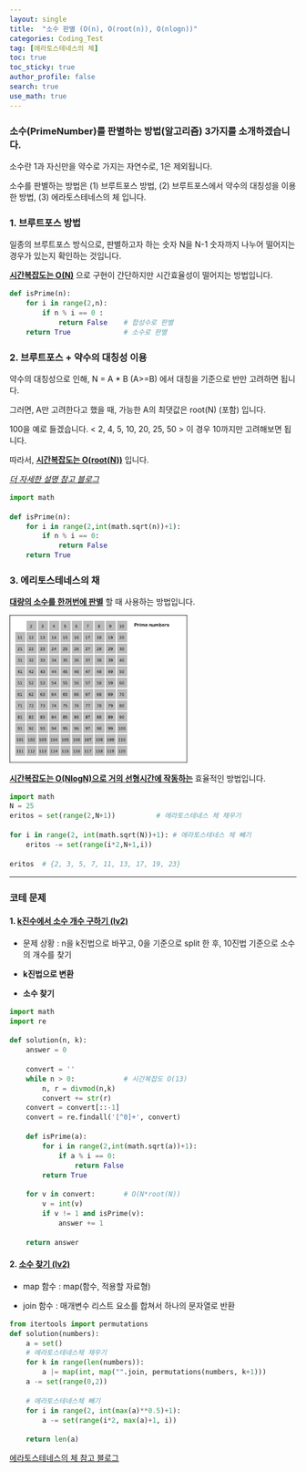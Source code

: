 ```yaml
---
layout: single  
title:  "소수 판별 (O(n), O(root(n)), O(nlogn))"
categories: Coding_Test
tag: [에라토스테네스의 체]
toc: true
toc_sticky: true
author_profile: false
search: true
use_math: true
---
```


### 소수(PrimeNumber)를 판별하는 방법(알고리즘) 3가지를 소개하겠습니다.  

소수란 1과 자신만을 약수로 가지는 자연수로, 1은 제외됩니다.  

소수를 판별하는 방법은 (1) 브루트포스 방법, (2) 브루트포스에서 약수의 대칭성을 이용한 방법, (3) 에라토스테네스의 체 입니다.  

### 1. 브루트포스 방법

일종의 브루트포스 방식으로, 판별하고자 하는 숫자 N을 N-1 숫자까지 나누어 떨어지는 경우가 있는지 확인하는 것입니다.

**<u>시간복잡도는 O(N)</u>** 으로 구현이 간단하지만 시간효율성이 떨어지는 방법입니다. 

```python
def isPrime(n):
    for i in range(2,n):
        if n % i == 0 :
            return False    # 합성수로 판별
    return True             # 소수로 판별
```


### 2. 브루트포스 + 약수의 대칭성 이용

약수의 대칭성으로 인해, N = A * B (A>=B) 에서 대칭을 기준으로 반만 고려하면 됩니다. 

그러면, A만 고려한다고 했을 때, 가능한 A의 최댓값은 root(N) (포함) 입니다. 

100을 예로 들겠습니다. < 2, 4, 5, 10, 20, 25, 50 >  이 경우 10까지만 고려해보면 됩니다. 

따라서, **<u>시간복잡도는 O(root(N))</u>** 입니다.

[*더 자세한 설명 참고 블로그*](https://makedotworld.tistory.com/13)

```python
import math

def isPrime(n):
    for i in range(2,int(math.sqrt(n))+1):
        if n % i == 0:
            return False
    return True
```

### 3. 에리토스테네스의 채

**<u>대량의 소수를 한꺼번에 판별</U>** 할 때 사용하는 방법입니다.

<img src="/assets/images/2023-04-25-PrimeNumber/Eratosthenes.gif" alt="1" style="zoom:70%;" />

**<u>시간복잡도는 O(NlogN)으로 거의 선형시간에 작동하는</u>** 효율적인 방법입니다.  


```python
import math
N = 25
eritos = set(range(2,N+1))          # 에라토스테네스 체 채우기

for i in range(2, int(math.sqrt(N))+1): # 에라토스테네스 체 빼기
    eritos -= set(range(i*2,N+1,i))

eritos  # {2, 3, 5, 7, 11, 13, 17, 19, 23}
```

---

### 코테 문제

#### 1. [k진수에서 소수 개수 구하기 (lv2)](https://school.programmers.co.kr/learn/courses/30/lessons/92335)

- 문제 상황 : n을 k진법으로 바꾸고, 0을 기준으로 split 한 후, 10진법 기준으로 소수의 개수를 찾기

- **k진법으로 변환**

- **소수 찾기**   

```python
import math
import re 

def solution(n, k):
    answer = 0
    
    convert = ''
    while n > 0:            # 시간복잡도 O(13)
        n, r = divmod(n,k)
        convert += str(r)
    convert = convert[::-1]    
    convert = re.findall('[^0]+', convert)
    
    def isPrime(a):
        for i in range(2,int(math.sqrt(a))+1):    
            if a % i == 0:
                return False        
        return True
    
    for v in convert:       # O(N*root(N))
        v = int(v)
        if v != 1 and isPrime(v):
            answer += 1
    
    return answer
```

#### 2. [소수 찾기 (lv2)](https://school.programmers.co.kr/learn/courses/30/lessons/42839)

- map 함수 : map(함수, 적용할 자료형)

- join 함수 : 매개변수 리스트 요소를 합쳐서 하나의 문자열로 반환


```python
from itertools import permutations
def solution(numbers):
    a = set()
    # 에라토스테네스체 채우기
    for k in range(len(numbers)):
        a |= map(int, map("".join, permutations(numbers, k+1)))
    a -= set(range(0,2))

    # 에라토스테네스체 빼기
    for i in range(2, int(max(a)**0.5)+1):
        a -= set(range(i*2, max(a)+1, i))
    
    return len(a)

```

[에라토스테네스의 체 참고 블로그](https://novlog.tistory.com/entry/Algorithm-%EC%97%90%EB%9D%BC%ED%86%A0%EC%8A%A4%ED%85%8C%EB%84%A4%EC%8A%A4%EC%9D%98-%EC%B1%84-%EC%86%8C%EC%88%98-%EA%B5%AC%ED%95%98%EB%8A%94-%EC%95%8C%EA%B3%A0%EB%A6%AC%EC%A6%98)